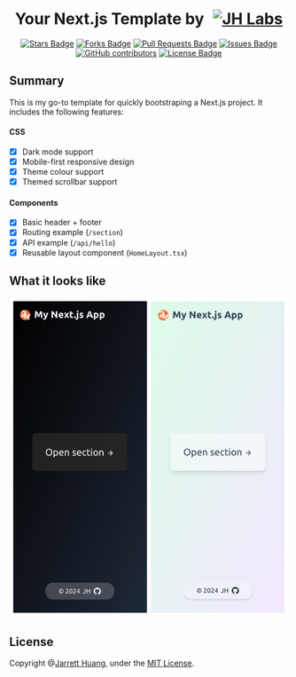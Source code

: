 <h1 align="center">Your Next.js Template by
    <a href="https://labs.jhuang.ca/" target="_blank">
        <img src="https://raw.githubusercontent.com/jarretthuang/your-next-js-template/main/public/logo.png" alt="JH Labs" style="width: 60px; height: 60px; padding-left: 10px;" />
    </a>
</h1>

<div align="center">
    <a href="https://github.com/jarretthuang/your-next-js-template/stargazers"><img src="https://img.shields.io/github/stars/jarretthuang/your-next-js-template" alt="Stars Badge"/></a>
    <a href="https://github.com/jarretthuang/your-next-js-template/network/members"><img src="https://img.shields.io/github/forks/jarretthuang/your-next-js-template" alt="Forks Badge"/></a>
    <a href="https://github.com/jarretthuang/your-next-js-template/pulls"><img src="https://img.shields.io/github/issues-pr/jarretthuang/your-next-js-template" alt="Pull Requests Badge"/></a>
    <a href="https://github.com/jarretthuang/your-next-js-template/issues"><img src="https://img.shields.io/github/issues/jarretthuang/your-next-js-template" alt="Issues Badge"/></a>
    <a href="https://github.com/jarretthuang/your-next-js-template/graphs/contributors"><img alt="GitHub contributors" src="https://img.shields.io/github/contributors/jarretthuang/your-next-js-template?color=2b9348"></a>
    <a href="https://github.com/jarretthuang/your-next-js-template/blob/master/LICENSE"><img src="https://img.shields.io/github/license/jarretthuang/your-next-js-template?color=2b9348" alt="License Badge"/></a>
</div>


## Summary
This is my go-to template for quickly bootstraping a Next.js project. It includes the following features:
#### CSS
- [x] Dark mode support
- [x] Mobile-first responsive design
- [x] Theme colour support
- [x] Themed scrollbar support

#### Components
- [x] Basic header + footer
- [x] Routing example (`/section`)
- [x] API example (`/api/hello`)
- [x] Reusable layout component (`HomeLayout.tsx`)

## What it looks like
<img alt="Demo" src="public/demo.png"></img>

## License
Copyright @[Jarrett Huang](https://github.com/jarretthuang), under the [MIT License](https://github.com/jarretthuang/json-viewer/blob/main/LICENSE).
